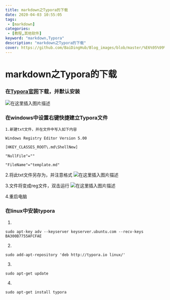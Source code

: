 ```yaml
---
title: markdown之Typora的下载
date: 2020-04-03 10:55:05
tags:
 - [markdown]
categories: 
 - [教程,其他软件]
keyword: "markdown,Typora"
description: "markdown之Typora的下载"
cover: https://github.com/BaiDingHub/Blog_images/blob/master/%E6%95%99%E7%A8%8B/%E5%85%B6%E4%BB%96%E8%BD%AF%E4%BB%B6/markdown%E4%B9%8BTypora%E7%9A%84%E4%B8%8B%E8%BD%BD/cover.png?raw=true
---
```




# markdown之Typora的下载

 ### 在[Typora官网](https://www.typora.io/)下载，并默认安装
![在这里插入图片描述](https://img-blog.csdn.net/20180925162541897?watermark/2/text/aHR0cHM6Ly9ibG9nLmNzZG4ubmV0L1N0YXJkdXN0WXU=/font/5a6L5L2T/fontsize/400/fill/I0JBQkFCMA==/dissolve/70)
 ###  在windows中设置右键快捷建立Typora文件
    1.新建txt文件，并在文件中写入如下内容
```
Windows Registry Editor Version 5.00

[HKEY_CLASSES_ROOT\.md\ShellNew]

"NullFile"=""

"FileName"="template.md"
```

  2.将此txt文件另存为，并注意格式
  ![在这里插入图片描述](https://img-blog.csdn.net/20180925162757693?watermark/2/text/aHR0cHM6Ly9ibG9nLmNzZG4ubmV0L1N0YXJkdXN0WXU=/font/5a6L5L2T/fontsize/400/fill/I0JBQkFCMA==/dissolve/70)

   3.文件将变成reg文件，双击运行
   ![在这里插入图片描述](https://img-blog.csdn.net/20180925162832115?watermark/2/text/aHR0cHM6Ly9ibG9nLmNzZG4ubmV0L1N0YXJkdXN0WXU=/font/5a6L5L2T/fontsize/400/fill/I0JBQkFCMA==/dissolve/70)

  4.重启电脑


### 在linux中安装typora
1.
`sudo apt-key adv --keyserver keyserver.ubuntu.com --recv-keys BA300B7755AFCFAE`

2.

```
sudo add-apt-repository 'deb http://typora.io linux/'
```
3.

```
sudo apt-get update
```
4.

```
sudo apt-get install typora
```


